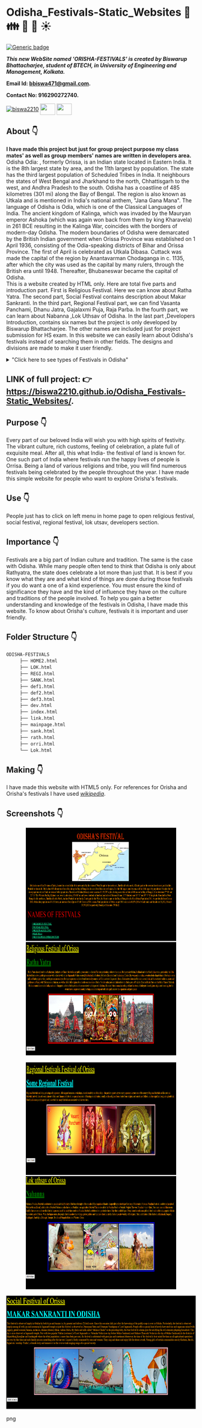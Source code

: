 # Odisha_Festivals-Static_Websites :star_struck: :family: :man: :woman: :sunny:

[![Generic badge](https://img.shields.io/badge/advance-html5-red)](https://shields.io/) 

***This new WebSite named 'ORISHA-FESTIVALS' is created by Biswarup Bhattacharjee, student of BTECH, in University of Engineering and Management, Kolkata.***

**Email Id: bbiswa471@gmail.com.** 

**Contact No: 916290272740.** 

<p align="left">
<a href="https://www.facebook.com/profile.php?id=100070395300810" target="blank"><img align="center" src="https://cdn.jsdelivr.net/npm/simple-icons@3.0.1/icons/facebook.svg" alt="biswa2210" height="30" width="40" /></a>
<a href="https://instagram.com/biswarup2210" target="blank"><img align="center" src="https://cdn.jsdelivr.net/npm/simple-icons@3.0.1/icons/instagram.svg" alt="" height="30" width="40" /></a>
<a href="https://github.com/biswa2210/biswa2210" target="blank"><img align="center" src="https://cdn.jsdelivr.net/npm/simple-icons@3.0.1/icons/github.svg" alt="" height="30" width="40" /></a>
</p>

## About :point_down: 

<div align="justified">
     
**I have made this project but just for group project purpose my class mates' as well as group members' names are written in developers area.** Odisha Odia: , formerly Orissa, is an Indian state located in Eastern India. It is the 8th largest state by area, and the 11th largest by population. The state has the third largest population of Scheduled Tribes in India. It neighbours the states of West Bengal and Jharkhand to the north, Chhattisgarh to the west, and Andhra Pradesh to the south. Odisha has a coastline of 485 kilometres (301 mi) along the Bay of Bengal. The region is also known as Utkala and is mentioned in India's national anthem, "Jana Gana Mana". The language of Odisha is Odia, which is one of the Classical Languages of India.
The ancient kingdom of Kalinga, which was invaded by the Mauryan emperor Ashoka (which was again won back from them by king Kharavela) in 261 BCE resulting in the Kalinga War, coincides with the borders of modern-day Odisha. The modern boundaries of Odisha were demarcated by the British Indian government when Orissa Province was established on 1 April 1936, consisting of the Odia-speaking districts of Bihar and Orissa Province. The first of April is celebrated as Utkala Dibasa. Cuttack was made the capital of the region by Anantavarman Chodaganga in c. 1135, after which the city was used as the capital by many rulers, through the British era until 1948. Thereafter, Bhubaneswar became the capital of Odisha.<br>
This is a website created by HTML only. Here are total five parts and introduction part. First is Religious Festival. Here we can know about Ratha Yatra. The second part, Social Festival contains description about Makar Sankranti. In the third part, Regional Festival part, we can find Vasanta Panchami, Dhanu Jatra, Gajalaxmi Puja, Raja Parba. In the fourth part, we can learn about Nabanna ,Lok Uthsav of Odisha. In the last part ,Developers Introduction, contains six names but the project is only developed by Biswarup Bhattacharjee. The other names are included just for project submission for HS exam. In this website we can easily learn about Odisha's festivals instead of searching them in other fields. The designs and divisions are made to make it user friendly.
</div>
<details>
     <summary>
          "Click here to see types of Festivals in Odisha"
     </summary>
 - Religious Festival(Rath Yatra)<br>
 - Social Festival(Makar Sankranti)<br>
 - Regional Festival(Vasanta Panchami, Dhanu Jatra, Gajalaxmi puja, Raja parba)<br>
 - Lok Utsav(Nabanna)<br>
 </details>

## LINK of full project: :point_right: https://biswa2210.github.io/Odisha_Festivals-Static_Websites/. 

## Purpose :point_down:

<div align="justified">
     
Every part of our beloved India will wish you with high spirits of festivity. The vibrant culture, rich customs, feeling of celebration, a plate full of exquisite meal. After all, this what India- the festival of land is known for. One such part of India where festivals run the happy lives of people is Orrisa. Being a land of various religions and tribe, you will find numerous festivals being celebrated by the people throughout the year. I have made this simple website for people who want to explore Orisha's festivals.
</div>

## Use :point_down:

People just has to click on left menu in home page to open religious festival, social festival, regional festival, lok utsav, developers section.

## Importance :point_down:

<div align="justified">
     
Festivals are a big part of Indian culture and tradition. The same is the case with Odisha. While many people often tend to think that Odisha is only about Rathyatra, the state does celebrate a lot more than just that. It is best if you know what they are and what kind of things are done during those festivals if you do want a one of a kind experience. You must ensure the kind of significance they have and the kind of influence they have on the culture and traditions of the people involved. To help you gain a better understanding and knowledge of the festivals in Odisha, I have made this website. To know about Orisha's culture, festivals it is important and user friendly.
</div>

## Folder Structure :point_down:

```bash
ODISHA-FESTIVALS
     ├── HOME2.html
     ├── LOK.html
     ├── REGI.html
     ├── SANK.html
     ├── def1.html
     ├── def2.html
     ├── def3.html
     ├── dev.html
     ├── index.html
     ├── link.html
     ├── mainpage.html
     ├── sank.html
     ├── rath.html
     ├── orri.html
     └── Lok.html
 ```               
## Making :point_down:

I have made this website with HTML5 only. For references for Orisha and Orisha's festivals I have used *[wikipedia](https://en.wikipedia.org/wiki/Festivals_of_Odisha)*.

## Screenshots :point_down: 

<div align="center">
<a href="odi1.png"><img src="odi1.png" width="400" height= "300"></a> <a href="odi2.png"><img src="odi2.png" width="400" height= "300"></a>

<a href="odi3.png"><img src="odi3.png" width="400" height= "300"></a> <a href="odi4.png"><img src="odi4.png" width="400" height= "300"></a>

<a href="odi5.png"><img src="odi5.png" width="800" height= "300"></a>
</div>


png
